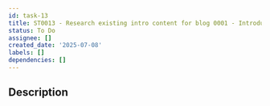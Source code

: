```yaml
---
id: task-13
title: ST0013 - Research existing intro content for blog 0001 - Introduction to STP
status: To Do
assignee: []
created_date: '2025-07-08'
labels: []
dependencies: []
---
```


## Description
